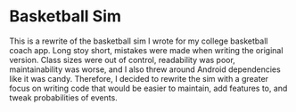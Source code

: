 # Basketball Sim

This is a rewrite of the basketball sim I wrote for my college basketball coach app. Long stoy short, mistakes were made when writing the original version. Class sizes were out of control, readability was poor, maintainability was worse, and I also threw around Android dependencies like it was candy. Therefore, I decided to rewrite the sim with a greater focus on writing code that would be easier to maintain, add features to, and tweak probabilities of events.